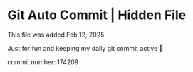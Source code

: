 # Git Auto Commit | Hidden File

This file was added Feb 12, 2025

Just for fun and keeping my daily git commit active 🤪

commit number: 174209
